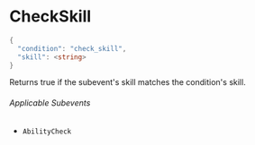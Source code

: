 # CheckSkill

```c#
{
  "condition": "check_skill",
  "skill": <string>
}
```

Returns true if the subevent's skill matches the condition's skill.

###### Applicable Subevents
- `AbilityCheck`